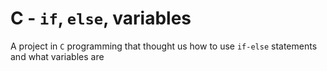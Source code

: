 # C - `if`, `else`, variables
A project in `C` programming that thought us how to use `if-else` statements and what variables are

